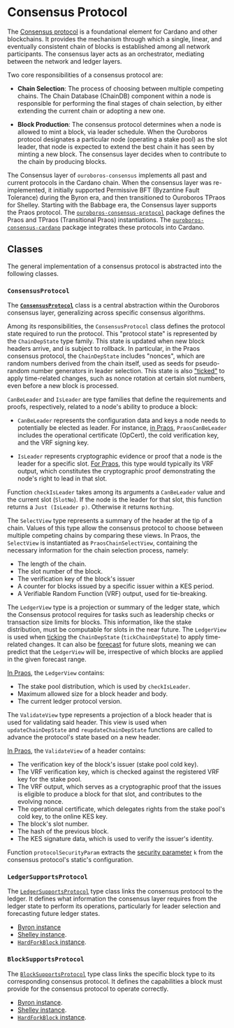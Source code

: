 # Consensus Protocol

The [Consensus protocol](https://cardano-scaling.github.io/cardano-blueprint/consensus/index.html) is a foundational element for Cardano and other blockchains. It provides the mechanism through which a single, linear, and eventually consistent chain of blocks is established among all network participants. The consensus layer acts as an orchestrator, mediating between the network and ledger layers.

Two core responsibilities of a consensus protocol are:

* **Chain Selection**: The process of choosing between multiple competing chains. The Chain Database (ChainDB) component within a node is responsible for performing the final stages of chain selection, by either extending the current chain or adopting a new one.

* **Block Production**: The consensus protocol determines when a node is allowed to mint a block, via leader schedule. When the Ouroboros protocol designates a particular node (operating a stake pool) as the slot leader, that node is expected to extend the best chain it has seen by minting a new block.
The consensus layer decides when to contribute to the chain by producing blocks.

The Consensus layer of `ouroboros-consensus` implements all past and current protocols in the Cardano chain. When the consensus layer was re-implemented, it initially supported Permissive BFT (Byzantine Fault Tolerance) during the Byron era, and then transitioned to Ouroboros TPraos for Shelley. Starting with the Babbage era, the Consensus layer supports the Praos protocol. The [`ouroboros-consensus-protocol`](https://github.com/IntersectMBO/ouroboros-consensus/tree/main/ouroboros-consensus-protocol) package defines the Praos and TPraos (Transitional Praos) instantiations. The [`ouroboros-consensus-cardano`](https://github.com/IntersectMBO/ouroboros-consensus/tree/main/ouroboros-consensus-cardano) package integrates these protocols into Cardano.

## Classes

The general implementation of a consensus protocol is abstracted into the following classes.

### `ConsensusProtocol`

The [**`ConsensusProtocol`**](https://github.com/intersectmbo/ouroboros-consensus/blob/d014aae802159286bdc09bc4730966094d2d95dd/ouroboros-consensus/src/ouroboros-consensus/Ouroboros/Consensus/Protocol/Abstract.hs#L66) class is a central abstraction within the Ouroboros consensus layer, generalizing across specific consensus algorithms.

Among its responsibilities, the `ConsensusProtocol` class defines the protocol state required to run the protocol. This "protocol state" is represented by the `ChainDepState` type family. This state is updated when new block headers arrive, and is subject to rollback. In particular, in the Praos consensus protocol, the `ChainDepState` includes "nonces", which are random numbers derived from the chain itself, used as seeds for pseudo-random number generators in leader selection. This state is also ["ticked"](./ledger-interaction#ticking) to apply time-related changes, such as nonce rotation at certain slot numbers, even before a new block is processed.

`CanBeLeader` and `IsLeader` are type families that define the requirements and proofs, respectively, related to a node's ability to produce a block:

- `CanBeLeader` represents the configuration data and keys a node needs to potentially be elected as leader. For instance, [in Praos](https://github.com/intersectmbo/ouroboros-consensus/blob/d014aae802159286bdc09bc4730966094d2d95dd/ouroboros-consensus-protocol/src/ouroboros-consensus-protocol/Ouroboros/Consensus/Protocol/Praos/Common.hs#L247), `PraosCanBeLeader` includes the operational certificate (OpCert), the cold verification key, and the VRF signing key.

- `IsLeader` represents cryptographic evidence or proof that a node is the leader for a specific slot. [For Praos](https://github.com/intersectmbo/ouroboros-consensus/blob/d014aae802159286bdc09bc4730966094d2d95dd/ouroboros-consensus-protocol/src/ouroboros-consensus-protocol/Ouroboros/Consensus/Protocol/Praos.hs#L242), this type would typically its VRF output, which constitutes the cryptographic proof demonstrating the node's right to lead in that slot.

Function `checkIsLeader` takes among its arguments a `CanBeLeader` value and the current slot (`SlotNo`). If the node is the leader for that slot, this function returns a `Just (IsLeader p)`. Otherwise it returns `Nothing`.

The `SelectView` type represents a summary of the header at the tip of a chain. Values of this type allow the consensus protocol to choose between multiple competing chains by comparing these views.
In Praos, the `SelectView` is instantiated as `PraosChainSelectView`, containing the necessary information for the chain selection process, namely:
- The length of the chain.
- The slot number of the block.
- The verification key of the block's issuer
- A counter for blocks issued by a specific issuer within a KES period.
- A Verifiable Random Function (VRF) output, used for tie-breaking.

The `LedgerView` type is a projection or summary of the ledger state,
which the Consensus protocol requires for tasks such as leadership
checks or transaction size limits for blocks. This information, like
the stake distribution, must be computable for slots in the near
future. The `LedgerView` is used when [ticking](./ledger-interaction#ticking) the `ChainDepState` (`tickChainDepState`) to apply time-related changes. It can also be [forecast](./ledger-interaction.md#forecasting-and-the-forecast-range) for future slots, meaning we can predict that the `LedgerView` will be, irrespective of which blocks are applied in the given forecast range.

[In Praos](https://github.com/intersectmbo/ouroboros-consensus/blob/d014aae802159286bdc09bc4730966094d2d95dd/ouroboros-consensus-protocol/src/ouroboros-consensus-protocol/Ouroboros/Consensus/Protocol/Praos/Views.hs#L41), the `LedgerView` contains:
- The stake pool distribution, which is used by `checkIsLeader`.
- Maximum allowed size for a block header and body.
- The current ledger protocol version.

The `ValidateView` type represents a projection of a block header that is used for validating said header.
This view is used when `updateChainDepState` and `reupdateChainDepState` functions are called to advance the protocol's state based on a new header.

[In Praos](https://github.com/intersectmbo/ouroboros-consensus/blob/d014aae802159286bdc09bc4730966094d2d95dd/ouroboros-consensus-protocol/src/ouroboros-consensus-protocol/Ouroboros/Consensus/Protocol/Praos/Views.hs#L22), the `ValidateView` of a header contains:
- The verification key of the block's issuer (stake pool cold key).
- The VRF verification key, which is checked against the registered VRF key for the stake pool.
- The VRF output, which serves as a cryptographic proof that the issues is eligible to produce a block for that slot, and contributes to the evolving nonce.
- The operational certificate, which delegates rights from the stake pool's cold key, to the online KES key.
- The block's slot number.
- The hash of the previous block.
- The KES signature data, which is used to verify the issuer's identity.

Function `protocolSecurityParam` extracts the [security parameter](TODO!) `k` from the consensus protocol's static's configuration.

### `LedgerSupportsProtocol`

The [`LedgerSupportsProtocol`](https://github.com/intersectmbo/ouroboros-consensus/blob/a70eb17ef28831cd2e140b33ded49ce791028d88/ouroboros-consensus/src/ouroboros-consensus/Ouroboros/Consensus/Ledger/SupportsProtocol.hs#L25) type class links the consensus protocol to the ledger. It defines what information the consensus layer requires from the ledger state to perform its operations, particularly for leader selection and forecasting future ledger states.

- [Byron instance](https://github.com/intersectmbo/ouroboros-consensus/blob/a70eb17ef28831cd2e140b33ded49ce791028d88/ouroboros-consensus-cardano/src/byron/Ouroboros/Consensus/Byron/Ledger/Ledger.hs#L282)
- [Shelley instance](https://github.com/intersectmbo/ouroboros-consensus/blob/a70eb17ef28831cd2e140b33ded49ce791028d88/ouroboros-consensus-cardano/src/shelley/Ouroboros/Consensus/Shelley/Ledger/SupportsProtocol.hs#L51).
- [`HardForkBlock` instance](https://github.com/intersectmbo/ouroboros-consensus/blob/a70eb17ef28831cd2e140b33ded49ce791028d88/ouroboros-consensus/src/ouroboros-consensus/Ouroboros/Consensus/HardFork/Combinator/Ledger.hs#L399).

### `BlockSupportsProtocol`

The [`BlockSupportsProtocol`](https://github.com/intersectmbo/ouroboros-consensus/blob/a70eb17ef28831cd2e140b33ded49ce791028d88/ouroboros-consensus/src/ouroboros-consensus/Ouroboros/Consensus/Block/SupportsProtocol.hs#L26) type class links the specific block type to its corresponding consensus protocol. It defines the capabilities a block must provide for the consensus protocol to operate correctly.

- [Byron instance](https://github.com/intersectmbo/ouroboros-consensus/blob/a70eb17ef28831cd2e140b33ded49ce791028d88/ouroboros-consensus-cardano/src/byron/Ouroboros/Consensus/Byron/Ledger/PBFT.hs#L42).
- [Shelley instance](https://github.com/intersectmbo/ouroboros-consensus/blob/a70eb17ef28831cd2e140b33ded49ce791028d88/ouroboros-consensus-cardano/src/shelley/Ouroboros/Consensus/Shelley/Ledger/Protocol.hs#L32).
- [`HardForkBlock` instance](https://github.com/intersectmbo/ouroboros-consensus/blob/a70eb17ef28831cd2e140b33ded49ce791028d88/ouroboros-consensus/src/ouroboros-consensus/Ouroboros/Consensus/HardFork/Combinator/Protocol.hs#L141).
